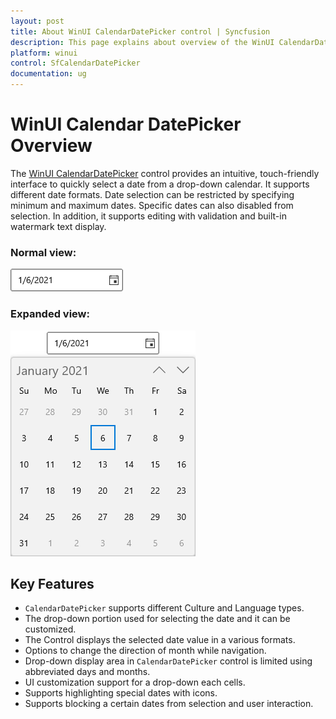 ```yaml
---
layout: post
title: About WinUI CalendarDatePicker control | Syncfusion
description: This page explains about overview of the WinUI CalendarDatePicker (SfCalendarDatePicker) control and its overall customization features.
platform: winui
control: SfCalendarDatePicker
documentation: ug
---
```


# WinUI Calendar DatePicker Overview

The [WinUI CalendarDatePicker](https://www.syncfusion.com/winui-controls/calendar-datepicker) control provides an intuitive, touch-friendly interface to quickly select a date from a drop-down calendar. It supports different date formats. Date selection can be restricted by specifying minimum and maximum dates. Specific dates can also disabled from selection. In addition, it supports editing with validation and built-in watermark text display.

### Normal view:

![CalendarDatePicker with normal view](Getting-Started_images/Overview_img1.png)

### Expanded view:

![CalendarDatePicker with dropdown date spinner](Getting-Started_images/Overview_img2.png)

## Key Features

* `CalendarDatePicker` supports different Culture and Language types.
* The drop-down portion used for selecting the date and it can be customized.
* The Control displays the selected date value in a various formats.
* Options to change the direction of month while navigation.
* Drop-down display area in `CalendarDatePicker` control is limited using abbreviated days and months.
* UI customization support for a drop-down each cells.
* Supports highlighting special dates with icons.
* Supports blocking a certain dates from selection and user interaction.
